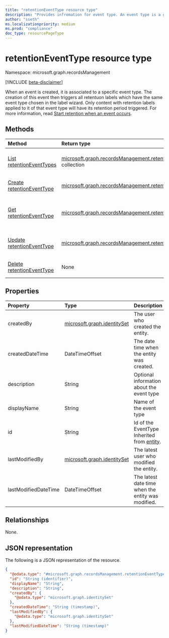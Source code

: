 ```yaml
---
title: "retentionEventType resource type"
description: "Provides infromation for event type. An event type is a generic desription for similar events that you want to associate with a label."
author: "sseth"
ms.localizationpriority: medium
ms.prod: "compliance"
doc_type: resourcePageType
---
```


# retentionEventType resource type

Namespace: microsoft.graph.recordsManagement

[!INCLUDE [beta-disclaimer](../../includes/beta-disclaimer.md)]

When an event is created, it is associated to a specific event type. The creation of this event then triggers all retentuon labels which have the same event type chosen in the label wizard. Only content with retention labels applied to it of that event type will have its retention period triggered. For more information, read [Start retention when an event occurs](/microsoft-365/compliance/event-driven-retention).


## Methods
|Method|Return type|Description|
|:---|:---|:---|
|[List retentionEventTypes](../api/recordsmanagement-retentioneventtype-list.md)|[microsoft.graph.recordsManagement.retentionEventType](../resources/recordsmanagement-retentioneventtype.md) collection|Get a list of the [retentionEventType](../resources/recordsmanagement-retentioneventtype.md) objects and their properties.|
|[Create retentionEventType](../api/recordsmanagement-recordsmanagementroot-post-eventtypes.md)|[microsoft.graph.recordsManagement.retentionEventType](../resources/recordsmanagement-retentioneventtype.md)|Create a new [retentionEventType](../resources/recordsmanagement-retentioneventtype.md) object.|
|[Get retentionEventType](../api/recordsmanagement-retentioneventtype-get.md)|[microsoft.graph.recordsManagement.retentionEventType](../resources/recordsmanagement-retentioneventtype.md)|Read the properties and relationships of a [retentionEventType](../resources/recordsmanagement-retentioneventtype.md) object.|
|[Update retentionEventType](../api/recordsmanagement-retentioneventtype-update.md)|[microsoft.graph.recordsManagement.retentionEventType](../resources/recordsmanagement-retentioneventtype.md)|Update the properties of a [retentionEventType](../resources/recordsmanagement-retentioneventtype.md) object.|
|[Delete retentionEventType](../api/recordsmanagement-retentioneventtype-delete.md)|None|Deletes a [retentionEventType](../resources/recordsmanagement-retentioneventtype.md) object.|

## Properties
|Property|Type|Description|
|:---|:---|:---|
|createdBy|[microsoft.graph.identitySet](/graph/api/resources/identityset)|The user who created the entity.|
|createdDateTime|DateTimeOffset|The date time when the entity was created.|
|description|String|Optional information about the event type|
|displayName|String|Name of the event type|
|id|String|Id of the EventType Inherited from [entity](../resources/recordsmanagement-entity.md).|
|lastModifiedBy|[microsoft.graph.identitySet](/graph/api/resources/identityset)|The latest user who modified the entity.|
|lastModifiedDateTime|DateTimeOffset|The latest date time when the entity was modified.|

## Relationships
None.

## JSON representation
The following is a JSON representation of the resource.
<!-- {
  "blockType": "resource",
  "keyProperty": "id",
  "@odata.type": "microsoft.graph.recordsManagement.retentionEventType",
  "baseType": "microsoft.graph.entity",
  "openType": false
}
-->
``` json
{
  "@odata.type": "#microsoft.graph.recordsManagement.retentionEventType",
  "id": "String (identifier)",
  "displayName": "String",
  "description": "String",
  "createdBy": {
    "@odata.type": "microsoft.graph.identitySet"
  },
  "createdDateTime": "String (timestamp)",
  "lastModifiedBy": {
    "@odata.type": "microsoft.graph.identitySet"
  },
  "lastModifiedDateTime": "String (timestamp)"
}
```

